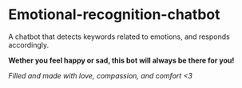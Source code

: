 # Emotional-recognition-chatbot
A chatbot that detects keywords related to emotions, and responds accordingly.

**Wether you feel happy or sad, this bot will always be there for you!**

*Filled and made with love, compassion, and comfort <3*
